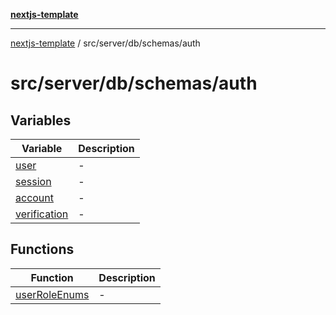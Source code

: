 [**nextjs-template**](../../../../../README.md)

---

[nextjs-template](../../../../../README.md) / src/server/db/schemas/auth

# src/server/db/schemas/auth

## Variables

| Variable                                  | Description |
| ----------------------------------------- | ----------- |
| [user](variables/user.md)                 | -           |
| [session](variables/session.md)           | -           |
| [account](variables/account.md)           | -           |
| [verification](variables/verification.md) | -           |

## Functions

| Function                                    | Description |
| ------------------------------------------- | ----------- |
| [userRoleEnums](functions/userRoleEnums.md) | -           |
